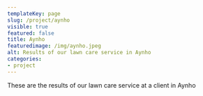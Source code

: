 ```yaml
---
templateKey: page
slug: /project/aynho
visible: true
featured: false
title: Aynho
featuredimage: /img/aynho.jpeg
alt: Results of our lawn care service in Aynho
categories:
- project
---
```

These are the results of our lawn care service at a client in Aynho


